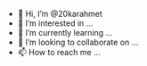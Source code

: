 - 👋 Hi, I’m @20karahmet
- 👀 I’m interested in ...
- 🌱 I’m currently learning ...
- 💞️ I’m looking to collaborate on ...
- 📫 How to reach me ...

<!---
20karahmet/20karahmet is a ✨ special ✨ repository because its `README.md` (this file) appears on your GitHub profile.
You can click the Preview link to take a look at your changes.
--->
